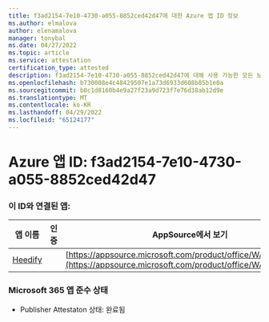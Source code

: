 ```yaml
---
title: f3ad2154-7e10-4730-a055-8852ced42d47에 대한 Azure 앱 ID 정보
ms.author: elmalova
author: elenamalova
manager: tonybal
ms.date: 04/27/2022
ms.topic: article
ms.service: attestation
certification_type: attested
description: f3ad2154-7e10-4730-a055-8852ced42d47에 대해 사용 가능한 모든 보안 및 규정 준수 정보입니다.
ms.openlocfilehash: b730008e4c48429507e1a73d6933d608b85b1e0a
ms.sourcegitcommit: b0c1d8160b4e9a27f23a9d723f7e76d38ab12d9e
ms.translationtype: MT
ms.contentlocale: ko-KR
ms.lasthandoff: 04/29/2022
ms.locfileid: "65124177"
---
```

# <a name="azure-app-id-f3ad2154-7e10-4730-a055-8852ced42d47"></a>Azure 앱 ID: f3ad2154-7e10-4730-a055-8852ced42d47


### <a name="apps-associated-with-this-id"></a>이 ID와 연결된 앱:
| **앱 이름** | **인증** | **AppSource에서 보기** |
|--------------|---------------|-----------------------|
| [Heedify](../forward/WA200003512.md) |  | [https://appsource.microsoft.com/product/office/WA200003512](https://appsource.microsoft.com/product/office/WA200003512) |

### <a name="microsoft-365-app-compliance-status"></a>Microsoft 365 앱 준수 상태
- Publisher Attestaton 상태: 완료됨
